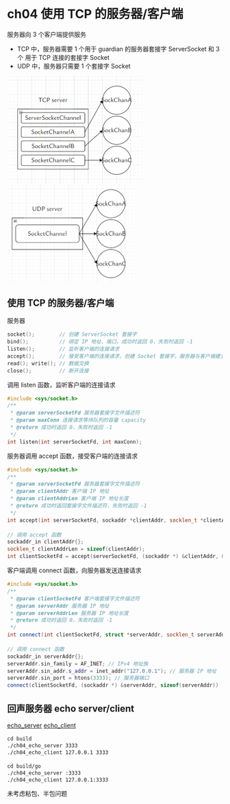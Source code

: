 # ch04 使用 TCP 的服务器/客户端

服务器向 3 个客户端提供服务

- TCP 中，服务器需要 1 个用于 guardian 的服务器套接字 ServerSocket 和 3 个 用于 TCP 连接的套接字 Socket
- UDP 中，服务器只需要 1 个套接字 Socket

<img src="../assets/tcp-server.png" alt="tcp-server" style="zoom:50%;" />

<img src="../assets/udp-server.png" alt="udp-server" style="zoom:50%;" />

## 使用 TCP 的服务器/客户端

服务器

```c++
socket();        // 创建 ServerSocket 套接字
bind();          // 绑定 IP 地址、端口，成功时返回 0，失败时返回 -1
listen();        // 监听客户端的连接请求
accept();        // 接受客户端的连接请求，创建 Socket 套接字，服务器与客户端建立连接
read(); write(); // 数据交换
close();         // 断开连接
```

调用 listen 函数，监听客户端的连接请求

```c++
#include <sys/socket.h>
/**
 * @param serverSocketFd 服务器套接字文件描述符
 * @param maxConn 连接请求等待队列的容量 capacity
 * @return 成功时返回 0，失败时返回 -1
 */
int listen(int serverSocketFd, int maxConn);


```

服务器调用 accept 函数，接受客户端的连接请求

```c++
#include <sys/socket.h>
/**
 * @param serverSocketFd 服务器套接字文件描述符
 * @param clientAddr 客户端 IP 地址
 * @param clientAddrLen 客户端 IP 地址长度
 * @return 成功时返回套接字文件描述符，失败时返回 -1
 */
int accept(int serverSocketFd, sockaddr *clientAddr, socklen_t *clientAddrLen);

// 调用 accept 函数
sockaddr_in clientAddr{};
socklen_t clientAddrLen = sizeof(clientAddr);
int clientSocketFd = accept(serverSocketFd, (sockaddr *) &clientAddr, &clientAddrLen);
```

客户端调用 connect 函数，向服务器发送连接请求

```c++
#include <sys/socket.h>
/**
 * @param clientSocketFd 客户端套接字文件描述符
 * @param serverAddr 服务器 IP 地址
 * @param serverAddrLen 服务器 IP 地址长度
 * @return 成功时返回 0，失败时返回 -1
 */
int connect(int clientSocketFd, struct *serverAddr, socklen_t serverAddrLen);

// 调用 connect 函数
sockaddr_in serverAddr{};
serverAddr.sin_family = AF_INET; // IPv4 地址族
serverAddr.sin_addr.s_addr = inet_addr("127.0.0.1"); // 服务器 IP 地址
serverAddr.sin_port = htons(3333); // 服务器端口
connect(clientSocketFd, (sockaddr *) &serverAddr, sizeof(serverAddr))
```

## 回声服务器 echo server/client

[echo_server](./echo_server.c)
[echo_client](./echo_client.c)

```shell
cd build
./ch04_echo_server 3333
./ch04_echo_client 127.0.0.1 3333

cd build/go
./ch04_echo_server :3333
./ch04_echo_client 127.0.0.1:3333
```

未考虑粘包、半包问题
